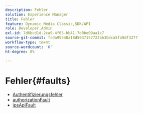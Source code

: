 ```yaml
---
description: Fehler
solution: Experience Manager
title: Fehler
feature: Dynamic Media Classic,SDK/API
role: Developer,Admin
exl-id: 7d6bcd1d-2ca9-4f05-bb41-7d0be09aa1c7
source-git-commit: fcda99340a18d5037157723bb3bdca5fa9df3277
workflow-type: tm+mt
source-wordcount: '6'
ht-degree: 0%

---
```


# Fehler{#faults}

* [Authentifizierungsfehler](r-authentication-fault.md)
* [authorizationFault](r-authorization-fault.md)
* [ipsApiFault](r-ips-api-fault.md)
